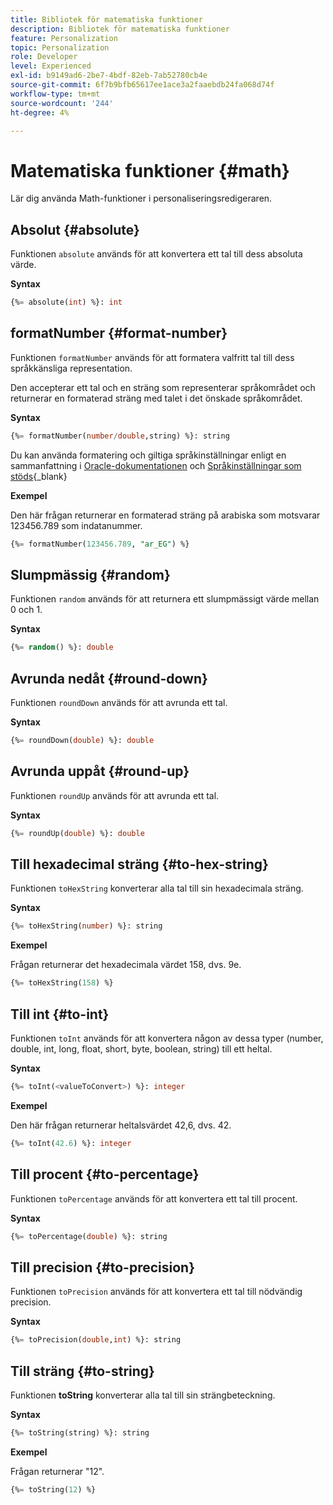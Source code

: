```yaml
---
title: Bibliotek för matematiska funktioner
description: Bibliotek för matematiska funktioner
feature: Personalization
topic: Personalization
role: Developer
level: Experienced
exl-id: b9149ad6-2be7-4bdf-82eb-7ab52780cb4e
source-git-commit: 6f7b9bfb65617ee1ace3a2faaebdb24fa068d74f
workflow-type: tm+mt
source-wordcount: '244'
ht-degree: 4%

---
```


# Matematiska funktioner {#math}

Lär dig använda Math-funktioner i personaliseringsredigeraren.

## Absolut {#absolute}

Funktionen `absolute` används för att konvertera ett tal till dess absoluta värde.

**Syntax**

```sql
{%= absolute(int) %}: int
```

## formatNumber {#format-number}

Funktionen `formatNumber` används för att formatera valfritt tal till dess språkkänsliga representation.

Den accepterar ett tal och en sträng som representerar språkområdet och returnerar en formaterad sträng med talet i det önskade språkområdet.

**Syntax**

```sql
{%= formatNumber(number/double,string) %}: string
```

Du kan använda formatering och giltiga språkinställningar enligt en sammanfattning i [Oracle-dokumentationen](https://docs.oracle.com/javase/8/docs/api/java/util/Locale.html) och [Språkinställningar som stöds](https://www.oracle.com/java/technologies/javase/jdk11-suported-locales.html){_blank}

**Exempel**

Den här frågan returnerar en formaterad sträng på arabiska som motsvarar 123456.789 som indatanummer.

```sql
{%= formatNumber(123456.789, "ar_EG") %}
```

## Slumpmässig {#random}

Funktionen `random` används för att returnera ett slumpmässigt värde mellan 0 och 1.

**Syntax**

```sql
{%= random() %}: double
```

## Avrunda nedåt {#round-down}

Funktionen `roundDown` används för att avrunda ett tal.

**Syntax**

```sql
{%= roundDown(double) %}: double
```

## Avrunda uppåt {#round-up}

Funktionen `roundUp` används för att avrunda ett tal.

**Syntax**

```sql
{%= roundUp(double) %}: double
```

## Till hexadecimal sträng {#to-hex-string}

Funktionen `toHexString` konverterar alla tal till sin hexadecimala sträng.

**Syntax**

```sql
{%= toHexString(number) %}: string
```

**Exempel**

Frågan returnerar det hexadecimala värdet 158, dvs. 9e.

```sql
{%= toHexString(158) %}
```

## Till int {#to-int}

Funktionen `toInt` används för att konvertera någon av dessa typer (number, double, int, long, float, short, byte, boolean, string) till ett heltal.

**Syntax**

```sql
{%= toInt(<valueToConvert>) %}: integer
```

**Exempel**

Den här frågan returnerar heltalsvärdet 42,6, dvs. 42.

```sql
{%= toInt(42.6) %}: integer
```

## Till procent {#to-percentage}

Funktionen `toPercentage` används för att konvertera ett tal till procent.

**Syntax**

```sql
{%= toPercentage(double) %}: string
```

## Till precision {#to-precision}

Funktionen `toPrecision` används för att konvertera ett tal till nödvändig precision.

**Syntax**

```sql
{%= toPrecision(double,int) %}: string
```

## Till sträng {#to-string}

Funktionen **toString** konverterar alla tal till sin strängbeteckning.

**Syntax**

```sql
{%= toString(string) %}: string
```

**Exempel**

Frågan returnerar &quot;12&quot;.

```sql
{%= toString(12) %} 
```
